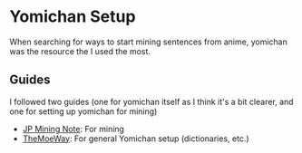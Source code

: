 # Yomichan Setup

When searching for ways to start mining sentences from anime, yomichan was the resource the I used the most.

## Guides

I followed two guides (one for yomichan itself as I think it's a bit clearer, and one for setting up yomichan for mining)

- [JP Mining Note](https://aquafina-water-bottle.github.io/jp-mining-note/setupyomichan/#overview): For mining
- [TheMoeWay](https://learnjapanese.moe/yomichan/): For general Yomichan setup (dictionaries, etc.)
